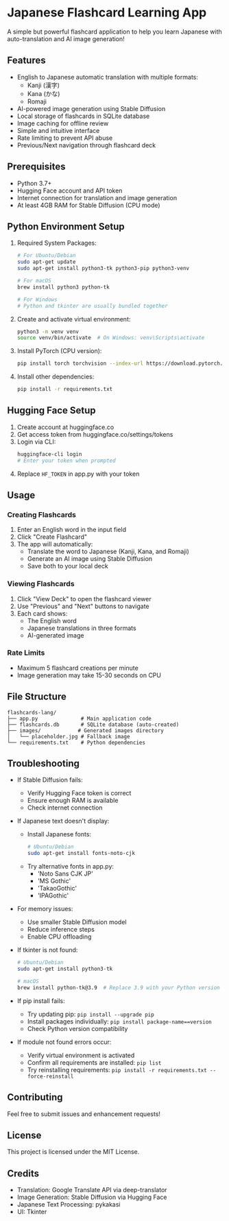 # Japanese Flashcard Learning App

A simple but powerful flashcard application to help you learn Japanese with auto-translation and AI image generation!

## Features

- English to Japanese automatic translation with multiple formats:
  - Kanji (漢字)
  - Kana (かな)
  - Romaji
- AI-powered image generation using Stable Diffusion
- Local storage of flashcards in SQLite database
- Image caching for offline review
- Simple and intuitive interface
- Rate limiting to prevent API abuse
- Previous/Next navigation through flashcard deck

## Prerequisites

- Python 3.7+
- Hugging Face account and API token
- Internet connection for translation and image generation
- At least 4GB RAM for Stable Diffusion (CPU mode)

## Python Environment Setup

1. Required System Packages:
   ```bash
   # For Ubuntu/Debian
   sudo apt-get update
   sudo apt-get install python3-tk python3-pip python3-venv

   # For macOS
   brew install python3 python-tk

   # For Windows
   # Python and tkinter are usually bundled together
   ```

2. Create and activate virtual environment:
   ```bash
   python3 -m venv venv
   source venv/bin/activate  # On Windows: venv\Scripts\activate
   ```

3. Install PyTorch (CPU version):
   ```bash
   pip install torch torchvision --index-url https://download.pytorch.org/whl/cpu
   ```

4. Install other dependencies:
   ```bash
   pip install -r requirements.txt
   ```

## Hugging Face Setup

1. Create account at huggingface.co
2. Get access token from huggingface.co/settings/tokens
3. Login via CLI:
   ```bash
   huggingface-cli login
   # Enter your token when prompted
   ```
4. Replace `HF_TOKEN` in app.py with your token

## Usage

### Creating Flashcards
1. Enter an English word in the input field
2. Click "Create Flashcard"
3. The app will automatically:
   - Translate the word to Japanese (Kanji, Kana, and Romaji)
   - Generate an AI image using Stable Diffusion
   - Save both to your local deck

### Viewing Flashcards
1. Click "View Deck" to open the flashcard viewer
2. Use "Previous" and "Next" buttons to navigate
3. Each card shows:
   - The English word
   - Japanese translations in three formats
   - AI-generated image

### Rate Limits
- Maximum 5 flashcard creations per minute
- Image generation may take 15-30 seconds on CPU

## File Structure

```
flashcards-lang/
├── app.py              # Main application code
├── flashcards.db       # SQLite database (auto-created)
├── images/            # Generated images directory
│   └── placeholder.jpg # Fallback image
└── requirements.txt    # Python dependencies
```

## Troubleshooting

- If Stable Diffusion fails:
  - Verify Hugging Face token is correct
  - Ensure enough RAM is available
  - Check internet connection
  
- If Japanese text doesn't display:
  - Install Japanese fonts:
    ```bash
    # Ubuntu/Debian
    sudo apt-get install fonts-noto-cjk
    ```
  - Try alternative fonts in app.py:
    - 'Noto Sans CJK JP'
    - 'MS Gothic'
    - 'TakaoGothic'
    - 'IPAGothic'

- For memory issues:
  - Use smaller Stable Diffusion model
  - Reduce inference steps
  - Enable CPU offloading

- If tkinter is not found:
  ```bash
  # Ubuntu/Debian
  sudo apt-get install python3-tk
  
  # macOS
  brew install python-tk@3.9  # Replace 3.9 with your Python version
  ```

- If pip install fails:
  - Try updating pip: `pip install --upgrade pip`
  - Install packages individually: `pip install package-name==version`
  - Check Python version compatibility

- If module not found errors occur:
  - Verify virtual environment is activated
  - Confirm all requirements are installed: `pip list`
  - Try reinstalling requirements: `pip install -r requirements.txt --force-reinstall`

## Contributing

Feel free to submit issues and enhancement requests!

## License

This project is licensed under the MIT License.

## Credits

- Translation: Google Translate API via deep-translator
- Image Generation: Stable Diffusion via Hugging Face
- Japanese Text Processing: pykakasi
- UI: Tkinter

